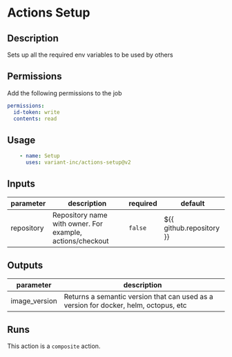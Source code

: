 # Actions Setup
<!-- action-docs-description -->
## Description

Sets up all the required env variables to be used by others

## Permissions

Add the following permissions to the job

```yaml
permissions:
  id-token: write
  contents: read
```

## Usage

```yaml
    - name: Setup
      uses: variant-inc/actions-setup@v2
```
<!-- action-docs-description -->

<!-- markdownlint-disable line-length -->
<!-- action-docs-inputs -->
## Inputs

| parameter | description | required | default |
| --- | --- | --- | --- |
| repository | Repository name with owner. For example, actions/checkout | `false` | ${{ github.repository }} |
<!-- action-docs-inputs -->
<!-- markdownlint-enable line-length -->

<!-- action-docs-outputs -->
## Outputs

| parameter | description |
| --- | --- |
| image_version | Returns a semantic version that can used as a version for docker, helm, octopus, etc |
<!-- action-docs-outputs -->

<!-- action-docs-runs -->
## Runs

This action is a `composite` action.
<!-- action-docs-runs -->
